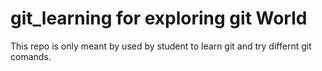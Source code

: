 # git_learning for exploring git World

This repo is only meant by used by student to learn git and try differnt git comands. 
